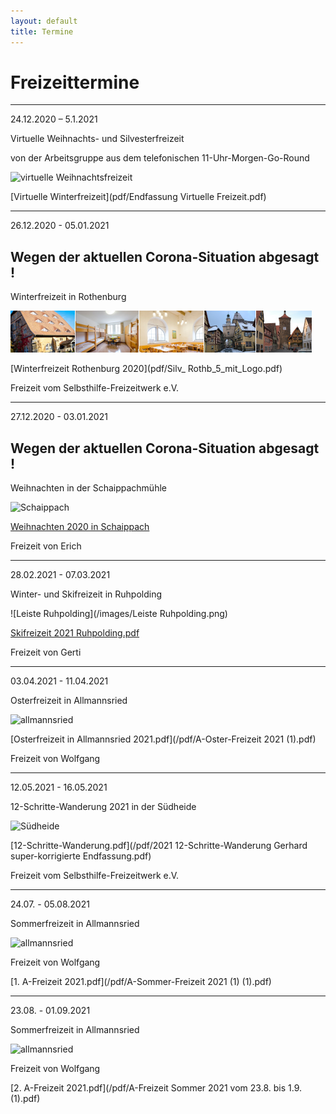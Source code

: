 ```yaml
---
layout: default
title: Termine
---
```

# Freizeittermine

------------------------------------------------------------------------------

24.12.2020 – 5.1.2021

Virtuelle Weihnachts- und Silvesterfreizeit         

von der Arbeitsgruppe aus dem telefonischen 11-Uhr-Morgen-Go-Round

![virtuelle Weihnachtsfreizeit](/images/weihnachtfreizeit.png)

[Virtuelle Winterfreizeit](pdf/Endfassung Virtuelle Freizeit.pdf)

-------------------------------------------------------------------------------

26.12.2020 - 05.01.2021

## Wegen der aktuellen Corona-Situation abgesagt !

Winterfreizeit in Rothenburg

![Rothenburg op der Tauber](/images/rothenburg.png)

[Winterfreizeit Rothenburg 2020](pdf/Silv_ Rothb_5_mit_Logo.pdf)

Freizeit vom Selbsthilfe-Freizeitwerk e.V. 

---------------------------------------------------------------------------------
27.12.2020 - 03.01.2021

## Wegen der aktuellen Corona-Situation abgesagt !

Weihnachten in der Schaippachmühle

![Schaippach](/images/schaippach.jpeg)

[Weihnachten 2020 in Schaippach](pdf/Einladung_Weihnachtsfreizeit_Schaippach_2020neu.pdf)

Freizeit von Erich

---------------------------------------------------------------------------------

28.02.2021 - 07.03.2021

Winter- und Skifreizeit in Ruhpolding

![Leiste Ruhpolding](/images/Leiste Ruhpolding.png)

[Skifreizeit 2021 Ruhpolding.pdf](/pdf/A_Winter_und_Skifreizeit_2021.pdf)

Freizeit von Gerti

----------------------------------------------------------------------------------

03.04.2021 - 11.04.2021

Osterfreizeit in Allmannsried

![allmannsried](/images/allmansried.jpeg)

[Osterfreizeit in Allmannsried 2021.pdf](/pdf/A-Oster-Freizeit 2021 (1).pdf)

Freizeit von Wolfgang

------------------------------------------------------------------------------

12.05.2021 - 16.05.2021

12-Schritte-Wanderung 2021 in der Südheide

![Südheide](/images/wanderungsuedheide.png)

[12-Schritte-Wanderung.pdf](/pdf/2021 12-Schritte-Wanderung Gerhard super-korrigierte Endfassung.pdf)

Freizeit vom Selbsthilfe-Freizeitwerk e.V.

------------------------------------------------------------------------------

24.07. - 05.08.2021

Sommerfreizeit in Allmannsried

![allmannsried](/images/allmansried.jpeg)

Freizeit von Wolfgang

[1. A-Freizeit 2021.pdf](/pdf/A-Sommer-Freizeit 2021 (1) (1).pdf)

-----------------------------------------------------------------------------

23.08. - 01.09.2021

Sommerfreizeit in Allmannsried

![allmannsried](/images/allmansried.jpeg)

Freizeit von Wolfgang

[2. A-Freizeit 2021.pdf](/pdf/A-Freizeit Sommer 2021 vom 23.8. bis 1.9. (1).pdf)


